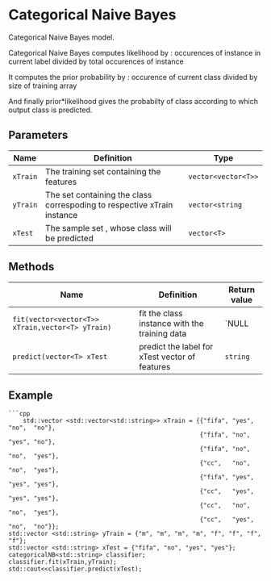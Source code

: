 # Categorical Naive Bayes

Categorical Naive Bayes model.

Categorical Naive Bayes computes likelihood by : occurences of instance in current label divided by total occurences of instance

It computes the prior probability by : occurence of current class divided by size of training array

And finally prior*likelihood gives the probabilty of class according to which output class is predicted.


## Parameters

| Name   | Definition                             | Type              |
|--------|----------------------------------------|-------------------|
| `xTrain` |The training set containing the features|`vector<vector<T>>`|
| `yTrain` |The set containing the class correspoding to respective xTrain instance|`vector<string`|
| `xTest` |The sample set , whose class will be predicted|`vector<T>`|

## Methods

| Name                                             | Definition                                  | Return value |
|--------------------------------------------------|---------------------------------------------|-----------|
| `fit(vector<vector<T>> xTrain,vector<T> yTrain)` |fit the class instance with the training data|`NULL|
| `predict(vector<T> xTest`                        |predict the label for xTest vector of features|`string`|

## Example

```
```cpp
    std::vector <std::vector<std::string>> xTrain = {{"fifa", "yes", "no",  "no"},
                                                     {"fifa", "no",  "yes", "no"},
                                                     {"fifa", "no",  "no",  "yes"},
                                                     {"cc",   "no",  "no",  "yes"},
                                                     {"fifa", "yes", "yes", "yes"},
                                                     {"cc",   "yes", "yes", "yes"},
                                                     {"cc",   "no",  "no",  "yes"},
                                                     {"cc",   "yes", "no",  "no"}};
std::vector <std::string> yTrain = {"m", "m", "m", "m", "f", "f", "f", "f"};
std::vector <std::string> xTest = {"fifa", "no", "yes", "yes"};
categoricalNB<std::string> classifier;
classifier.fit(xTrain,yTrain);
std::cout<<classifier.predict(xTest);
```
